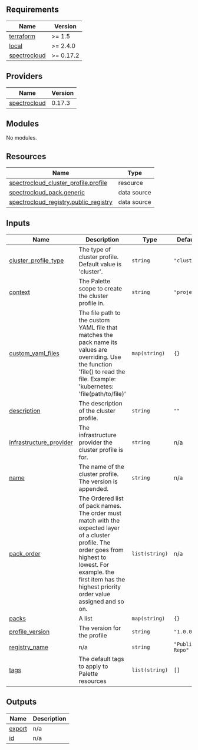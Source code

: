## Requirements

| Name                                                                              | Version   |
| --------------------------------------------------------------------------------- | --------- |
| <a name="requirement_terraform"></a> [terraform](#requirement_terraform)          | >= 1.5    |
| <a name="requirement_local"></a> [local](#requirement_local)                      | >= 2.4.0  |
| <a name="requirement_spectrocloud"></a> [spectrocloud](#requirement_spectrocloud) | >= 0.17.2 |

## Providers

| Name                                                                        | Version |
| --------------------------------------------------------------------------- | ------- |
| <a name="provider_spectrocloud"></a> [spectrocloud](#provider_spectrocloud) | 0.17.3  |

## Modules

No modules.

## Resources

| Name                                                                                                                                            | Type        |
| ----------------------------------------------------------------------------------------------------------------------------------------------- | ----------- |
| [spectrocloud_cluster_profile.profile](https://registry.terraform.io/providers/spectrocloud/spectrocloud/latest/docs/resources/cluster_profile) | resource    |
| [spectrocloud_pack.generic](https://registry.terraform.io/providers/spectrocloud/spectrocloud/latest/docs/data-sources/pack)                    | data source |
| [spectrocloud_registry.public_registry](https://registry.terraform.io/providers/spectrocloud/spectrocloud/latest/docs/data-sources/registry)    | data source |

## Inputs

| Name                                                                                                   | Description                                                                                                                                                                                                                    | Type           | Default         | Required |
| ------------------------------------------------------------------------------------------------------ | ------------------------------------------------------------------------------------------------------------------------------------------------------------------------------------------------------------------------------ | -------------- | --------------- | :------: |
| <a name="input_cluster_profile_type"></a> [cluster_profile_type](#input_cluster_profile_type)          | The type of cluster profile. Default value is 'cluster'.                                                                                                                                                                       | `string`       | `"cluster"`     |    no    |
| <a name="input_context"></a> [context](#input_context)                                                 | The Palette scope to create the cluster profile in.                                                                                                                                                                            | `string`       | `"project"`     |    no    |
| <a name="input_custom_yaml_files"></a> [custom_yaml_files](#input_custom_yaml_files)                   | The file path to the custom YAML file that matches the pack name its values are overriding. Use the function 'file() to read the file. Example: 'kubernetes: 'file(path/to/file)'                                              | `map(string)`  | `{}`            |    no    |
| <a name="input_description"></a> [description](#input_description)                                     | The description of the cluster profile.                                                                                                                                                                                        | `string`       | `""`            |    no    |
| <a name="input_infrastructure_provider"></a> [infrastructure_provider](#input_infrastructure_provider) | The infrastructure provider the cluster profile is for.                                                                                                                                                                        | `string`       | n/a             |   yes    |
| <a name="input_name"></a> [name](#input_name)                                                          | The name of the cluster profile. The version is appended.                                                                                                                                                                      | `string`       | n/a             |   yes    |
| <a name="input_pack_order"></a> [pack_order](#input_pack_order)                                        | The Ordered list of pack names. The order must match with the expected layer of a cluster profile. The order goes from highest to lowest. For example. the first item has the highest priority order value assigned and so on. | `list(string)` | n/a             |   yes    |
| <a name="input_packs"></a> [packs](#input_packs)                                                       | A list                                                                                                                                                                                                                         | `map(string)`  | `{}`            |    no    |
| <a name="input_profile_version"></a> [profile_version](#input_profile_version)                         | The version for the profile                                                                                                                                                                                                    | `string`       | `"1.0.0"`       |    no    |
| <a name="input_registry_name"></a> [registry_name](#input_registry_name)                               | n/a                                                                                                                                                                                                                            | `string`       | `"Public Repo"` |    no    |
| <a name="input_tags"></a> [tags](#input_tags)                                                          | The default tags to apply to Palette resources                                                                                                                                                                                 | `list(string)` | `[]`            |    no    |

## Outputs

| Name                                                  | Description |
| ----------------------------------------------------- | ----------- |
| <a name="output_export"></a> [export](#output_export) | n/a         |
| <a name="output_id"></a> [id](#output_id)             | n/a         |
